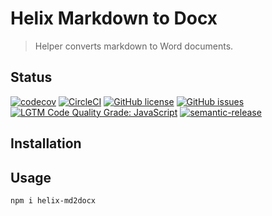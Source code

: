 # Helix Markdown to Docx

> Helper converts markdown to Word documents.

## Status
[![codecov](https://img.shields.io/codecov/c/github/adobe/helix-md2docx.svg)](https://codecov.io/gh/adobe/helix-md2docx)
[![CircleCI](https://circleci.com/gh/adobe/helix-md2docx.svg?style=svg&circle-token=228918c9bf8ae7ba77a1c6c6498db89cc0f6e9d8)](https://circleci.com/gh/adobe/helix-md2docx)
[![GitHub license](https://img.shields.io/github/license/adobe/helix-md2docx.svg)](https://github.com/adobe/helix-md2docx/blob/main/LICENSE.txt)
[![GitHub issues](https://img.shields.io/github/issues/adobe/helix-md2docx.svg)](https://github.com/adobe/helix-md2docx/issues)
[![LGTM Code Quality Grade: JavaScript](https://img.shields.io/lgtm/grade/javascript/g/adobe/helix-md2docx.svg?logo=lgtm&logoWidth=18)](https://lgtm.com/projects/g/adobe/helix-md2docx)
[![semantic-release](https://img.shields.io/badge/%20%20%F0%9F%93%A6%F0%9F%9A%80-semantic--release-e10079.svg)](https://github.com/semantic-release/semantic-release)

## Installation

## Usage

```bash
npm i helix-md2docx
```